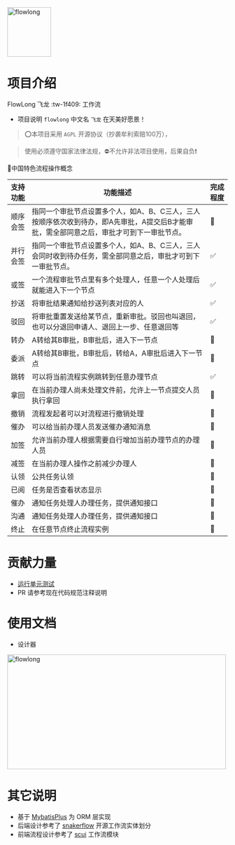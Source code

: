 
<img src="https://foruda.gitee.com/images/1693470775312764207/27440c57_12260.png" alt="flowlong" width="100px" height="113px">

# 项目介绍
FlowLong 飞龙  :tw-1f409: 工作流

- 项目说明  `flowlong` 中文名 `飞龙` 在天美好愿景！

> ⭕本项目采用 `AGPL` 开源协议（抄袭牟利索赔100万），

> 使用必须遵守国家法律法规，⛔不允许非法项目使用，后果自负❗

🚩中国特色流程操作概念

| 支持功能 | 功能描述                                                                    | 完成程度 |
|------|-------------------------------------------------------------------------|------|
| 顺序会签 | 指同一个审批节点设置多个人，如A、B、C三人，三人按顺序依次收到待办，即A先审批，A提交后B才能审批，需全部同意之后，审批才可到下一审批节点。 | 🔘   |
| 并行会签 | 指同一个审批节点设置多个人，如A、B、C三人，三人会同时收到待办任务，需全部同意之后，审批才可到下一审批节点。                 | ✅    |
| 或签   | 一个流程审批节点里有多个处理人，任意一个人处理后就能进入下一个节点                                       | ✅    |
| 抄送   | 将审批结果通知给抄送列表对应的人                                                        | ✅    |
| 驳回   | 将审批重置发送给某节点，重新审批。驳回也叫退回，也可以分退回申请人、退回上一步、任意退回等                           | ✅    |
| 转办   | A转给其B审批，B审批后，进入下一节点                                                     | 🔘   |
| 委派   | A转给其B审批，B审批后，转给A，A审批后进入下一节点                                             | 🔘   |
| 跳转   | 可以将当前流程实例跳转到任意办理节点                                                      | ✅    |
| 拿回   | 在当前办理人尚未处理文件前，允许上一节点提交人员执行拿回                                            | 🔘   |
| 撤销   | 流程发起者可以对流程进行撤销处理                                                        | 🔘   |
| 催办   | 可以给当前办理人员发送催办通知消息                                                       | 🔘   |
| 加签   | 允许当前办理人根据需要自行增加当前办理节点的办理人员                                              | 🔘   |
| 减签   | 在当前办理人操作之前减少办理人                                                         | 🔘   |
| 认领   | 公共任务认领                                                                  | 🔘   |
| 已阅   | 任务是否查看状态显示                                                              | 🔘   |
| 催办   | 通知任务处理人办理任务，提供通知接口                                                      | 🔘   |
| 沟通   | 通知任务处理人办理任务，提供通知接口                                                      | 🔘   |
| 终止   | 在任意节点终止流程实例                                                             | 🔘   |


# 贡献力量

- [运行单元测试](https://gitee.com/aizuda/flowlong/wikis/%E8%BF%90%E8%A1%8C%E5%8D%95%E5%85%83%E6%B5%8B%E8%AF%95)
- PR 请参考现在代码规范注释说明

# 使用文档

- 设计器

<img src="https://foruda.gitee.com/images/1683680723972384655/f957e75d_12260.png" alt="flowlong" width="500px" height="262px">

# 其它说明

- 基于 [MybatisPlus](https://baomidou.com) 为 ORM 层实现
- 后端设计参考了 [snakerflow](https://gitee.com/yuqs/snakerflow) 开源工作流实体划分
- 前端流程设计参考了 [scui](https://gitee.com/lolicode/scui) 工作流模块
